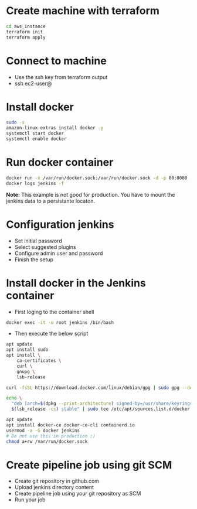 # Create machine with terraform
```bash
cd aws_instance
terraform init
terraform apply
```
# Connect to machine
* Use the ssh key from terraform output
* ssh ec2-user@<MachineIp>

# Install docker
```bash
sudo -s
amazon-linux-extras install docker -y
systemctl start docker 
systemctl enable docker
```

# Run docker container 
```bash
docker run -v /var/run/docker.sock:/var/run/docker.sock -d -p 80:8080 -p 50000:50000 --name=jenkins jenkins/jenkins:lts
docker logs jenkins -f
```
**Note:** This example is not good for production. You have to mount the jenkins data to a persistante locaton.

# Configuration jenkins
* Set initial password
* Select suggested plugins
* Configure admin user and password
* Finish the setup

# Install docker in the Jenkins container
* First loging to the container shell
```bash
docker exec -it -u root jenkins /bin/bash
```
* Then execute the below script
```bash
apt update
apt install sudo
apt install \
    ca-certificates \
    curl \
    gnupg \
    lsb-release

curl -fsSL https://download.docker.com/linux/debian/gpg | sudo gpg --dearmor -o /usr/share/keyrings/docker-archive-keyring.gpg

echo \
  "deb [arch=$(dpkg --print-architecture) signed-by=/usr/share/keyrings/docker-archive-keyring.gpg] https://download.docker.com/linux/debian \
  $(lsb_release -cs) stable" | sudo tee /etc/apt/sources.list.d/docker.list > /dev/null

apt update
apt install docker-ce docker-ce-cli containerd.io
usermod -a -G docker jenkins
# Do not use this in production ;)
chmod a+rw /var/run/docker.sock
```

# Create pipeline job using git SCM
* Create git repository in github.com
* Upload jenkins directory content
* Create pipeline job using your git repository as SCM
* Run your job
